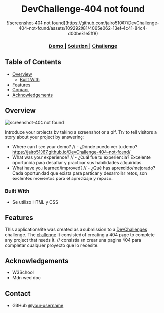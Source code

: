 <!-- Please update value in the {}  -->

<h1 align="center">DevChallenge-404 not found</h1>

<div align="center">
   ![screenshot-404 not found](https://github.com/jairo51067/DevChallenge-404-not-found/assets/109292981/4065e062-13ef-4c41-84c4-d00be31e5ff8)
</div>

<div align="center">
  <h3>
    <a href="https://{your-demo-link.your-domain}">
      Demo
    </a>
    <span> | </span>
    <a href="[https://{your-url-to-the-solution}](https://jairo51067.github.io/DevChallenge-404-not-found/)">
      Solution
    </a>
    <span> | </span>
    <a href="[https://devchallenges.io/challenges/wBunSb7FPrIepJZAg0sY](https://legacy.devchallenges.io/challenges/wBunSb7FPrIepJZAg0sY)">
      Challenge
    </a>
  </h3>
</div>

<!-- TABLE OF CONTENTS -->

## Table of Contents

- [Overview](#overview)
  - [Built With](#built-with)
- [Features](#features)
- [Contact](#contact)
- [Acknowledgements](#acknowledgements)

<!-- OVERVIEW -->

## Overview

![screenshot-404 not found](https://github.com/jairo51067/DevChallenge-404-not-found/assets/109292981/446156bf-6fdf-4732-9291-259204dcc308)


Introduce your projects by taking a screenshot or a gif. Try to tell visitors a story about your project by answering:

- Where can I see your demo? // - ¿Dónde puedo ver tu demo?
  https://jairo51067.github.io/DevChallenge-404-not-found/
- What was your experience? // - ¿Cuál fue tu experiencia?
  Excelente oportunida para desafiar y practicar sus habilidades adquiridas.
- What have you learned/improved? // - ¿Qué has aprendido/mejorado?
  Cada oportunidad que exista para particar y desarrollar retos, son exclentes momentos para el apredizaje y repaso. 
  

### Built With

<!-- This section should list any major frameworks that you built your project using. Here are a few examples.-->

- Se utilizo HTML y CSS


## Features

<!-- List the features of your application or follow the template. Don't share the figma file here :) -->

This application/site was created as a submission to a [DevChallenges](https://devchallenges.io/challenges) challenge. The [challenge]([https://devchallenges.io/challenges/wBunSb7FPrIepJZAg0sY](https://legacy.devchallenges.io/challenges/wBunSb7FPrIepJZAg0sY)) It consisted of creating a 404 page to complete any project that needs it. // consistía en crear una pagina 404 para completar cualquier proyecto que lo necesite.

## Acknowledgements

<!-- This section should list any articles or add-ons/plugins that helps you to complete the project. This is optional but it will help you in the future. For exmpale -->

- W3School
- Mdn wed doc

## Contact

- GitHub [@your-username]([https://{github.com/your-usermame}](https://github.com/jairo51067))

